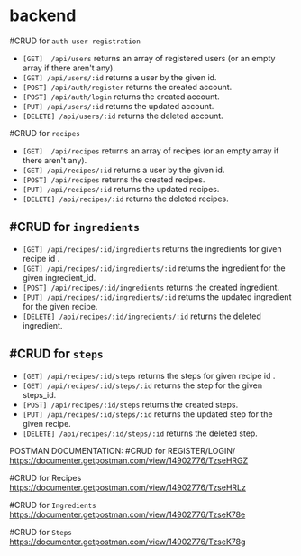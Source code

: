 # backend

#CRUD for `auth user registration`
-   `[GET]  /api/users` returns an array of registered users (or an empty array if there aren't any).
  - `[GET] /api/users/:id` returns a user by the given id.
  - `[POST] /api/auth/register` returns the created account. 
  - `[POST] /api/auth/login` returns the created account.
  - `[PUT] /api/users/:id` returns the updated account. 
  - `[DELETE] /api/users/:id` returns the deleted account.

#CRUD for `recipes`
-   `[GET]  /api/recipes` returns an array of recipes (or an empty array if there aren't any).
  - `[GET] /api/recipes/:id` returns a user by the given id.
  - `[POST] /api/recipes` returns the created recipes.
  - `[PUT] /api/recipes/:id` returns the updated recipes.
  - `[DELETE] /api/recipes/:id` returns the deleted recipes.

#CRUD for `ingredients`
-   
  - `[GET] /api/recipes/:id/ingredients` returns the ingredients for given recipe id .
  - `[GET] /api/recipes/:id/ingredients/:id` returns the ingredient for the given ingredient_id.
  - `[POST] /api/recipes/:id/ingredients` returns the created ingredient. 
  - `[PUT] /api/recipes/:id/ingredients/:id` returns the updated ingredient for the given recipe.
  - `[DELETE] /api/recipes/:id/ingredients/:id` returns the deleted ingredient.

#CRUD for `steps`
-   
  - `[GET] /api/recipes/:id/steps` returns the steps for given recipe id .
  - `[GET] /api/recipes/:id/steps/:id` returns the step for the given steps_id.
  - `[POST] /api/recipes/:id/steps` returns the created steps.
  - `[PUT] /api/recipes/:id/steps/:id` returns the updated step for the given recipe.
  - `[DELETE] /api/recipes/:id/steps/:id` returns the deleted step.

POSTMAN DOCUMENTATION:
#CRUD for REGISTER/LOGIN/
https://documenter.getpostman.com/view/14902776/TzseHRGZ

  #CRUD for Recipes
https://documenter.getpostman.com/view/14902776/TzseHRLz

  #CRUD for `Ingredients`
https://documenter.getpostman.com/view/14902776/TzseK78e

#CRUD for `Steps`
https://documenter.getpostman.com/view/14902776/TzseK78g